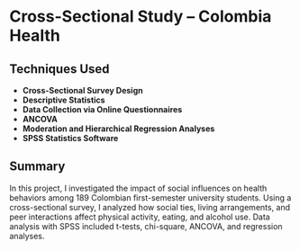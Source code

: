 # Cross-Sectional Study – Colombia Health

## Techniques Used

- **Cross-Sectional Survey Design**
- **Descriptive Statistics**
- **Data Collection via Online Questionnaires**
- **ANCOVA**
- **Moderation and Hierarchical Regression Analyses**
- **SPSS Statistics Software**

## Summary

In this project, I investigated the impact of social influences on health behaviors among 189 Colombian first-semester university students. Using a cross-sectional survey, I analyzed how social ties, living arrangements, and peer interactions affect physical activity, eating, and alcohol use. Data analysis with SPSS included t-tests, chi-square, ANCOVA, and regression analyses.


